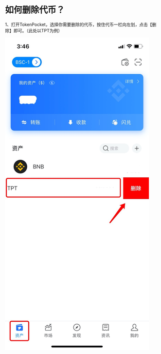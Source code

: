 # 如何删除代币？

1、打开TokenPocket，选择你需要删除的代币，按住代币一栏向左划，点击【删除】即可。（此处以TPT为例）

![](../.gitbook/assets/shan-chu-2.jpg)

